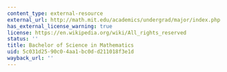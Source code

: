 ```yaml
---
content_type: external-resource
external_url: http://math.mit.edu/academics/undergrad/major/index.php
has_external_license_warning: true
license: https://en.wikipedia.org/wiki/All_rights_reserved
status: ''
title: Bachelor of Science in Mathematics
uid: 5c031d25-90c0-4aa1-bc0d-d211018f3e1d
wayback_url: ''
---
```


